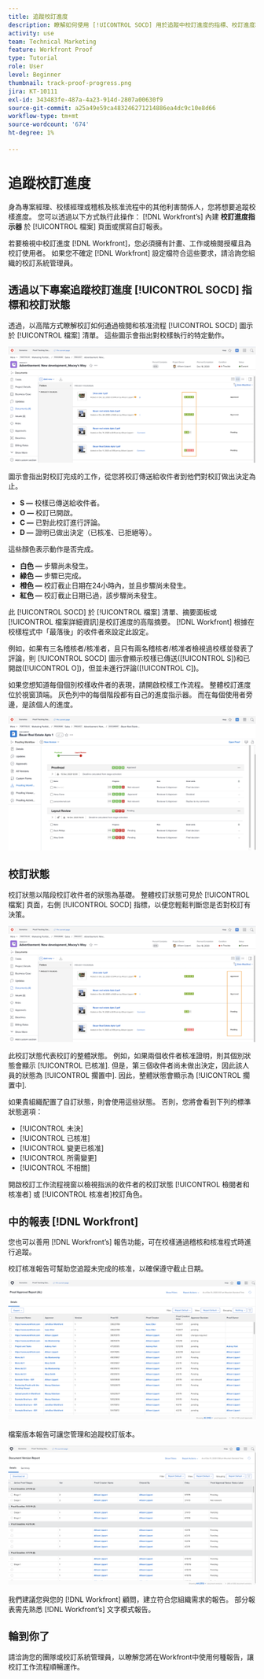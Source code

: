 ```yaml
---
title: 追蹤校訂進度
description: 瞭解如何使用 [!UICONTROL SOCD] 用於追蹤中校訂進度的指標、校訂進度和報告 [!DNL  Workfront].
activity: use
team: Technical Marketing
feature: Workfront Proof
type: Tutorial
role: User
level: Beginner
thumbnail: track-proof-progress.png
jira: KT-10111
exl-id: 343483fe-487a-4a23-914d-2807a00630f9
source-git-commit: a25a49e59ca483246271214886ea4dc9c10e8d66
workflow-type: tm+mt
source-wordcount: '674'
ht-degree: 1%

---
```


# 追蹤校訂進度

身為專案經理、校樣經理或稽核及核准流程中的其他利害關係人，您將想要追蹤校樣進度。 您可以透過以下方式執行此操作： [!DNL Workfront’s] 內建 **校訂進度指示器** 於 [!UICONTROL 檔案] 頁面或撰寫自訂報表。

若要檢視中校訂進度 [!DNL Workfront]，您必須擁有計畫、工作或檢閱授權且為校訂使用者。 如果您不確定 [!DNL Workfront] 設定檔符合這些要求，請洽詢您組織的校訂系統管理員。

## 透過以下專案追蹤校訂進度 [!UICONTROL SOCD] 指標和校訂狀態

透過，以高階方式瞭解校訂如何通過檢閱和核准流程 [!UICONTROL SOCD] 圖示於 [!UICONTROL 檔案] 清單。 這些圖示會指出對校樣執行的特定動作。

![的影像 [!UICONTROL 檔案] 清單于 [!DNL  Workfront] 專案與 [!UICONTROL SOCD] 圖示會反白顯示。](assets/manage-proofs-socd.png)

圖示會指出對校訂完成的工作，從您將校訂傳送給收件者到他們對校訂做出決定為止。

* **S —** 校樣已傳送給收件者。
* **O —** 校訂已開啟。
* **C —** 已對此校訂進行評論。
* **D —** 證明已做出決定（已核准、已拒絕等）。

這些顏色表示動作是否完成。

* **白色 —** 步驟尚未發生。
* **綠色 —** 步驟已完成。
* **橙色 —** 校訂截止日期在24小時內，並且步驟尚未發生。
* **紅色 —** 校訂截止日期已過，該步驟尚未發生。

此 [!UICONTROL SOCD] 於 [!UICONTROL 檔案] 清單、摘要面板或 [!UICONTROL 檔案詳細資訊]是校訂進度的高階摘要。 [!DNL Workfront] 根據在校樣程式中「最落後」的收件者來設定此設定。

例如，如果有三名稽核者/核准者，且只有兩名稽核者/核准者檢視過校樣並發表了評論，則 [!UICONTROL SOCD] 圖示會顯示校樣已傳送([!UICONTROL S])和已開啟([!UICONTROL O])，但並未進行評論([!UICONTROL C])。

如果您想知道每個個別校樣收件者的表現，請開啟校樣工作流程。 整體校訂進度位於視窗頂端。 灰色列中的每個階段都有自己的進度指示器。  而在每個使用者旁邊，是該個人的進度。

![的影像 [!UICONTROL 校訂工作流程] 檔案的區段。](assets/manage-proofs-socd-in-proofing-workflow-window.png)

## 校訂狀態

校訂狀態以階段校訂收件者的狀態為基礎。 整體校訂狀態可見於 [!UICONTROL 檔案] 頁面，右側 [!UICONTROL SOCD] 指標，以便您輕鬆判斷您是否對校訂有決策。

![的影像 [!UICONTROL 檔案] 清單于 [!DNL  Workfront] 突出顯示整體校訂狀態的專案。](assets/manage-proofs-overall-status.png)

此校訂狀態代表校訂的整體狀態。 例如，如果兩個收件者核准證明，則其個別狀態會顯示 [!UICONTROL 已核准]. 但是，第三個收件者尚未做出決定，因此該人員的狀態為 [!UICONTROL 擱置中]. 因此，整體狀態會顯示為 [!UICONTROL 擱置中].

如果貴組織配置了自訂狀態，則會使用這些狀態。 否則，您將會看到下列的標準狀態選項：

* [!UICONTROL 未決]
* [!UICONTROL 已核准]
* [!UICONTROL 變更已核准]
* [!UICONTROL 所需變更]
* [!UICONTROL 不相關]

開啟校訂工作流程視窗以檢視指派的收件者的校訂狀態 [!UICONTROL 檢閱者和核准者] 或 [!UICONTROL 核准者]校訂角色。

## 中的報表 [!DNL Workfront]

您也可以善用 [!DNL Workfront’s] 報告功能，可在校樣通過稽核和核准程式時進行追蹤。

校訂核准報告可幫助您追蹤未完成的核准，以確保遵守截止日期。

![中的校訂核准報告影像 [!DNL  Workfront].](assets/proof-approval-report.png)

檔案版本報告可讓您管理和追蹤校訂版本。

![中的檔案版本報表影像 [!DNL  Workfront].](assets/document-version-report.png)

我們建議您與您的 [!DNL Workfront] 顧問，建立符合您組織需求的報告。 部分報表需先熟悉 [!DNL Workfront’s] 文字模式報告。

## 輪到你了

請洽詢您的團隊或校訂系統管理員，以瞭解您將在Workfront中使用何種報告，讓校訂工作流程順暢運作。

<!--
### Learn more
* Learn to create reports in [!DNL Workfront] with the Basic Report Creation course.
* View progress and status of a proof
* View activity on a proof within [!DNL Workfront]
-->
